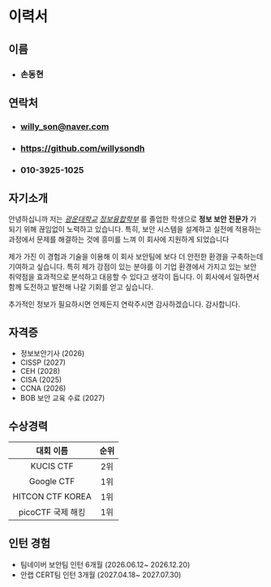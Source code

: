 # 이력서

## 이름
- ### 손동현

## 연락처
- ### willy_son@naver.com
- ### https://github.com/willysondh
- ### 010-3925-1025

## 자기소개

안녕하십니까 저는 [*광운대학교*](https://www.kw.ac.kr/ko) [*정보융합학부*](https://ic.kw.ac.kr) 를 졸업한 학생으로 
**정보 보안 전문가** 가 되기 위해 끊임없이 노력하고 있습니다. 특히, 보안 시스템을 설계하고 실전에 적용하는 과정에서 문제를 해결하는
것에 흥미를 느껴 이 회사에 지원하게 되었습니다

제가 가진 이 경험과 기술을 이용해 이 회사 보안팀에 보다 더 안전한 환경을 구축하는데 기여하고 싶습니다.
특히 제가 강점이 있는 분야를 이 기업 환경에서 가지고 있는 보안 취약점을 효과적으로 분석하고 대응할 수 있다고 생각이 듭니다. 
이 회사에서 일하면서 함께 도전하고 발전해 나갈 기회를 얻고 싶습니다.

추가적인 정보가 필요하시면 언제든지 연락주시면 감사하겠습니다. 감사합니다.

## 자격증

- 정보보안기사 (2026)
- CISSP (2027)
- CEH (2028)
- CISA (2025)
- CCNA (2026)
- BOB 보안 교육 수료 (2027)

## 수상경력

| 대회 이름   | 순위 |
| :---: | :---: |
| KUCIS CTF      | 2위  |
| Google CTF     | 1위  |
| HITCON CTF KOREA | 1위  |
| picoCTF 국제 해킹 | 1위  |

## 인턴 경험

- 팀네이버 보안팀 인턴 6개월 (2026.06.12~ 2026.12.20)
- 안랩 CERT팀 인턴 3개월 (2027.04.18~ 2027.07.30)
